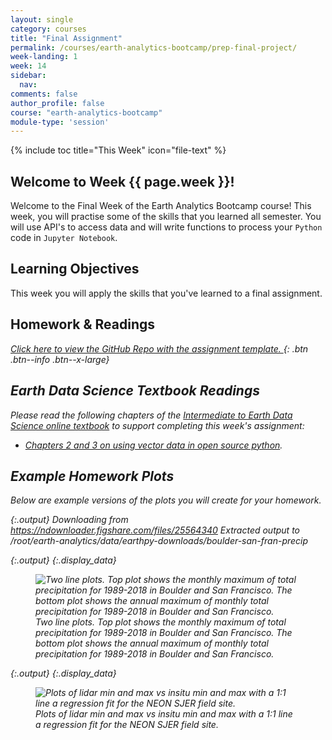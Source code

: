 ```yaml
---
layout: single
category: courses
title: "Final Assignment"
permalink: /courses/earth-analytics-bootcamp/prep-final-project/
week-landing: 1
week: 14
sidebar:
  nav:
comments: false
author_profile: false
course: "earth-analytics-bootcamp"
module-type: 'session'
---
```



{% include toc title="This Week" icon="file-text" %}

<div class="notice--info" markdown="1">

## <i class="fa fa-ship" aria-hidden="true"></i> Welcome to Week {{ page.week }}!

Welcome to the Final Week of the Earth Analytics Bootcamp course! This week, you will practise some of the 
skills that you learned all semester. You will use API's to access data and will write functions to 
process your `Python` code in `Jupyter Notebook`. 

## <i class="fa fa-graduation-cap" aria-hidden="true"></i> Learning Objectives

This week you will apply the skills that you've learned to a final assignment. 

## <i class="fa fa-pencil-square-o" aria-hidden="true"></i> Homework & Readings

<a href="https://github.com/earthlab-education/bootcamp-2020-13-final-template" target="_blank"> <i class="fa fa-link" aria-hidden="true"> Click here to view the GitHub Repo with the assignment template. </a>{: .btn .btn--info .btn--x-large}


## <i class="fa fa-book"></i> Earth Data Science Textbook Readings

Please read the following chapters of the <a href="https://www.earthdatascience.org/courses/use-data-open-source-python"> Intermediate to Earth Data Science online textbook</a> to support completing this week's assignment:


* <a href="https://www.earthdatascience.org/courses/use-data-open-source-python/intro-vector-data-python/">Chapters 2 and 3 on using vector data in open source python</a>.

</div>

## Example Homework Plots

Below are example versions of the plots you will create for your homework.





{:.output}
    Downloading from https://ndownloader.figshare.com/files/25564340
    Extracted output to /root/earth-analytics/data/earthpy-downloads/boulder-san-fran-precip



{:.output}
{:.display_data}

<figure>

<img src = "{{ site.url }}/images/courses/ea-bootcamp/15-final-assignment/2019-08-11-prep-final-project-landing-page/2019-08-11-prep-final-project-landing-page_6_1.png" alt = "Two line plots. Top plot shows the monthly maximum of total precipitation for 1989-2018 in Boulder and San Francisco. The bottom plot shows the annual maximum of monthly total precipitation for 1989-2018 in Boulder and San Francisco.">
<figcaption>Two line plots. Top plot shows the monthly maximum of total precipitation for 1989-2018 in Boulder and San Francisco. The bottom plot shows the annual maximum of monthly total precipitation for 1989-2018 in Boulder and San Francisco.</figcaption>

</figure>





{:.output}
{:.display_data}

<figure>

<img src = "{{ site.url }}/images/courses/ea-bootcamp/15-final-assignment/2019-08-11-prep-final-project-landing-page/2019-08-11-prep-final-project-landing-page_7_0.png" alt = "Plots of lidar min and max vs insitu min and max with a 1:1 line a regression fit for the NEON SJER field site.">
<figcaption>Plots of lidar min and max vs insitu min and max with a 1:1 line a regression fit for the NEON SJER field site.</figcaption>

</figure>




